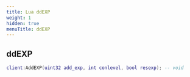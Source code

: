 ```yaml
---
title: Lua ddEXP
weight: 1
hidden: true
menuTitle: ddEXP
---
```

## ddEXP
```lua
client:AddEXP(uint32 add_exp, int conlevel, bool resexp); -- void
```
